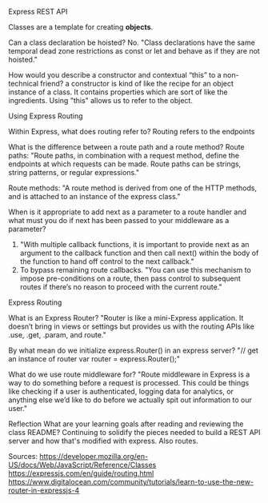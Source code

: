 Express REST API

Classes are a template for creating __objects__.

Can a class declaration be hoisted? No. "Class declarations have the same temporal dead zone restrictions as const or let and behave as if they are not hoisted."

How would you describe a constructor and contextual “this” to a non-technical friend?
  a constructor is kind of like the recipe for an object instance of a class. It contains properties which are sort of like the ingredients. Using "this" allows us to refer to the object.

Using Express Routing

Within Express, what does routing refer to? Routing refers to the endpoints

What is the difference between a route path and a route method?
  Route paths: "Route paths, in combination with a request method, define the endpoints at which requests can be made. Route paths can be strings, string patterns, or regular expressions."

  Route methods: "A route method is derived from one of the HTTP methods, and is attached to an instance of the express class."

When is it appropriate to add next as a parameter to a route handler and what must 
you do if next has been passed to your middleware as a parameter? 

1. "With multiple callback functions, it is important to provide next as an argument to the callback function and then call next() within the body of the function to hand off control to the next callback."
2. To bypass remaining route callbacks. "You can use this mechanism to impose pre-conditions on a route, then pass control to subsequent routes if there’s no reason to proceed with the current route."


Express Routing

What is an Express Router?
"Router is like a mini-Express application. It doesn’t bring in views or settings but provides us with the routing APIs like .use, .get, .param, and route."

By what mean do we initialize express.Router() in an express server?
  "// get an instance of router
    var router = express.Router();"

What do we use route middleware for?
"Route middleware in Express is a way to do something before a request is processed. This could be things like checking if a user is authenticated, logging data for analytics, or anything else we’d like to do before we actually spit out information to our user."

Reflection
What are your learning goals after reading and reviewing the class README?
Continuing to solidify the pieces needed to build a REST API server and how that's modified with express. Also routes.


Sources:
https://developer.mozilla.org/en-US/docs/Web/JavaScript/Reference/Classes
https://expressjs.com/en/guide/routing.html
https://www.digitalocean.com/community/tutorials/learn-to-use-the-new-router-in-expressjs-4
